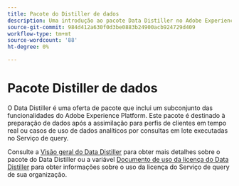 ```yaml
---
title: Pacote do Distiller de dados
description: Uma introdução ao pacote Data Distiller no Adobe Experience Platform.
source-git-commit: 984d412a630f0d3be0883b24900acb924729d409
workflow-type: tm+mt
source-wordcount: '88'
ht-degree: 0%

---
```


# Pacote Distiller de dados

O Data Distiller é uma oferta de pacote que inclui um subconjunto das funcionalidades do Adobe Experience Platform. Este pacote é destinado à preparação de dados após a assimilação para perfis de clientes em tempo real ou casos de uso de dados analíticos por consultas em lote executadas no Serviço de query.

Consulte a [Visão geral do Data Distiller](../data-distiller/overview.md) para obter mais detalhes sobre o pacote do Data Distiller ou a variável [Documento de uso da licença do Data Distiller](../data-distiller/licence-usage.md) para obter informações sobre o uso da licença do Serviço de query de sua organização.

